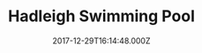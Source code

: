 ---
date: 2017-12-29T16:14:48.000Z
title: Hadleigh Swimming Pool
latitude: 52.04454122139633
longitude: 0.9586564785024496
url: http://www.ssleisure.co.uk
category: checkin
---